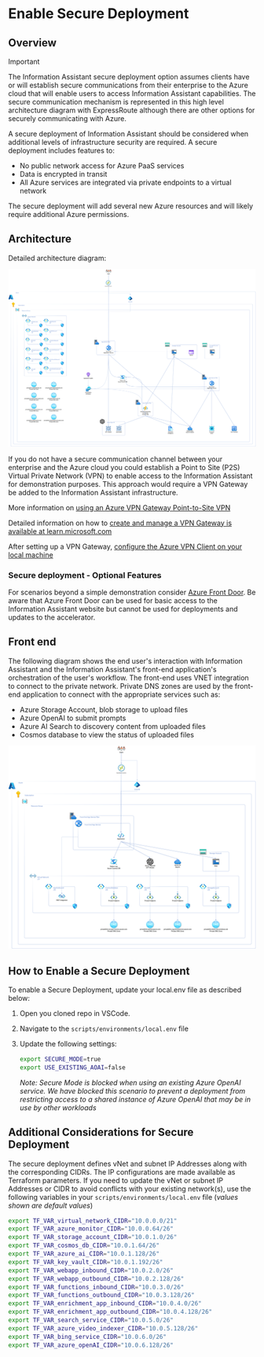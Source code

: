 # Enable Secure Deployment

## Overview

> [!IMPORTANT]  
> The Information Assistant secure deployment option assumes clients have or will establish secure communications from their enterprise to the Azure cloud that will enable users to access Information Assistant capabilities. The secure communication mechanism is represented in this high level architecture diagram with ExpressRoute although there are other options for securely communicating with Azure.

A secure deployment of Information Assistant should be considered when additional levels of infrastructure security are required. A secure deployment includes features to:

* No public network access for Azure PaaS services
* Data is encrypted in transit
* All Azure services are integrated via private endpoints to a virtual network

The secure deployment will add several new Azure resources and will likely require additional Azure permissions.

## Architecture

Detailed architecture diagram:

![Secure deployment - Detailed Architecture](../images/secure-deployment-detailed-architecture.png)

If you do not have a secure communication channel between your enterprise and the Azure cloud you could establish a Point to Site (P2S) Virtual Private Network (VPN) to enable access to the Information Assistant for demonstration purposes. This approach would require a VPN Gateway be added to the Information Assistant infrastructure.

More information on [using an Azure VPN Gateway Point-to-Site VPN](https://learn.microsoft.com/en-us/azure/vpn-gateway/work-remotely-support)

Detailed information on how to [create and manage a VPN Gateway is available at learn.microsoft.com](https://learn.microsoft.com/en-us/azure/vpn-gateway/tutorial-create-gateway-portal)

After setting up a VPN Gateway, [configure the Azure VPN Client on your local machine](https://learn.microsoft.com/en-us/azure/vpn-gateway/openvpn-azure-ad-client)

### Secure deployment - Optional Features

For scenarios beyond a simple demonstration consider [Azure Front Door](https://learn.microsoft.com/en-us/azure/frontdoor/). Be aware that Azure Front Door can be used for basic access to the Information Assistant website but cannot be used for deployments and updates to the accelerator.

## Front end

The following diagram shows the end user's interaction with Information Assistant and the Information Assistant's front-end application's orchestration of the user's workflow. The front-end uses VNET integration to connect to the private network. Private DNS zones are used by the front-end application to connect with the appropriate services such as:

* Azure Storage Account, blob storage to upload files
* Azure OpenAI to submit prompts
* Azure AI Search to discovery content from uploaded files
* Cosmos database to view the status of uploaded files

![Secure Deploy - Front End Architecture](../images/secure-deployment-front-end-architecture.png)

## How to Enable a Secure Deployment

To enable a Secure Deployment, update your local.env file as described below:

1. Open you cloned repo in VSCode.
2. Navigate to the `scripts/environments/local.env` file
3. Update the following settings:

   ```bash
   export SECURE_MODE=true
   export USE_EXISTING_AOAI=false
   ```

   *Note: Secure Mode is blocked when using an existing Azure OpenAI service. We have blocked this scenario to prevent a deployment from restricting access to a shared instance of Azure OpenAI that may be in use by other workloads*

## Additional Considerations for Secure Deployment

The secure deployment defines vNet and subnet IP Addresses along with the corresponding CIDRs. The IP configurations are made available as Terraform parameters. If you need to update the vNet or subnet IP Addresses or CIDR to avoid conflicts with your existing network(s), use the following variables in your `scripts/environments/local.env` file (*values shown are default values*)

```bash
export TF_VAR_virtual_network_CIDR="10.0.0.0/21"
export TF_VAR_azure_monitor_CIDR="10.0.0.64/26"
export TF_VAR_storage_account_CIDR="10.0.1.0/26"
export TF_VAR_cosmos_db_CIDR="10.0.1.64/26"
export TF_VAR_azure_ai_CIDR="10.0.1.128/26"
export TF_VAR_key_vault_CIDR="10.0.1.192/26"
export TF_VAR_webapp_inbound_CIDR="10.0.2.0/26"
export TF_VAR_webapp_outbound_CIDR="10.0.2.128/26"
export TF_VAR_functions_inbound_CIDR="10.0.3.0/26"
export TF_VAR_functions_outbound_CIDR="10.0.3.128/26"
export TF_VAR_enrichment_app_inbound_CIDR="10.0.4.0/26"
export TF_VAR_enrichment_app_outbound_CIDR="10.0.4.128/26"
export TF_VAR_search_service_CIDR="10.0.5.0/26"
export TF_VAR_azure_video_indexer_CIDR="10.0.5.128/26"
export TF_VAR_bing_service_CIDR="10.0.6.0/26"
export TF_VAR_azure_openAI_CIDR="10.0.6.128/26"
```
